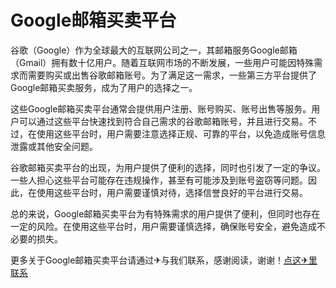 # Google邮箱买卖平台

谷歌（Google）作为全球最大的互联网公司之一，其邮箱服务Google邮箱（Gmail）拥有数十亿用户。随着互联网市场的不断发展，一些用户可能因特殊需求而需要购买或出售谷歌邮箱账号。为了满足这一需求，一些第三方平台提供了Google邮箱买卖服务，成为了用户的选择之一。

这些Google邮箱买卖平台通常会提供用户注册、账号购买、账号出售等服务。用户可以通过这些平台快速找到符合自己需求的谷歌邮箱账号，并且进行交易。不过，在使用这些平台时，用户需要注意选择正规、可靠的平台，以免造成账号信息泄露或其他安全问题。

谷歌邮箱买卖平台的出现，为用户提供了便利的选择，同时也引发了一定的争议。一些人担心这些平台可能存在违规操作，甚至有可能涉及到账号盗窃等问题。因此，在使用这些平台时，用户需要谨慎对待，选择信誉良好的平台进行交易。

总的来说，Google邮箱买卖平台为有特殊需求的用户提供了便利，但同时也存在一定的风险。在使用这些平台时，用户需要谨慎选择，确保账号安全，避免造成不必要的损失。

更多关于Google邮箱买卖平台请通过✈与我们联系，感谢阅读，谢谢！[点这✈里联系](https://sms.k02.cc)